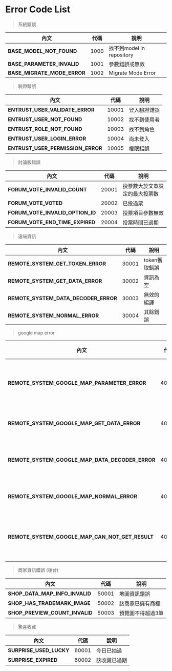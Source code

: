 # Error Code List

> 系統錯誤

| 內文                                      | 代碼             | 說明                                  |
|-------------------------------------------|------------------|---------------------------------------|
| <b>BASE_MODEL_NOT_FOUND</b>               | 1000             | 找不到model in repository             |
| <b>BASE_PARAMETER_INVALID</b>             | 1001             | 參數錯誤或無效                        |
| <b>BASE_MIGRATE_MODE_ERROR</b>            | 1002             | Migrate Mode Error                    |

> 驗證錯誤

| 內文                                      | 代碼             | 說明                                  |
|-------------------------------------------|------------------|---------------------------------------|
| <b>ENTRUST_USER_VALIDATE_ERROR</b>        | 10001            | 登入驗證錯誤                          |
| <b>ENTRUST_USER_NOT_FOUND</b>             | 10002            | 找不到使用者                          |
| <b>ENTRUST_ROLE_NOT_FOUND</b>             | 10003            | 找不到角色                            |
| <b>ENTRUST_USER_LOGIN_ERROR</b>           | 10004            | 尚未登入                              |
| <b>ENTRUST_USER_PERMISSION_ERROR</b>      | 10005            | 權限錯誤                              |

> 討論版錯誤

| 內文                                      | 代碼             | 說明                                  |
|-------------------------------------------|------------------|---------------------------------------|
| <b>FORUM_VOTE_INVALID_COUNT</b>           | 20001            | 投票數大於文章設定的最大投票數        |
| <b>FORUM_VOTE_VOTED</b>                   | 20002            | 已投過票                              |
| <b>FORUM_VOTE_INVALID_OPTION_ID</b>       | 20003            | 投票項目參數無效                      |
| <b>FORUM_VOTE_END_TIME_EXPIRED</b>        | 20004            | 投票時間已過期                        |

> 遠端資訊

| 內文                                      | 代碼             | 說明                                  |
|-------------------------------------------|------------------|---------------------------------------|
| <b>REMOTE_SYSTEM_GET_TOKEN_ERROR</b>      | 30001            | token獲取錯誤                         |
| <b>REMOTE_SYSTEM_GET_DATA_ERROR</b>       | 30002            | 資訊為空                              |
| <b>REMOTE_SYSTEM_DATA_DECODER_ERROR</b>   | 30003            | 無效的編譯                            |
| <b>REMOTE_SYSTEM_NORMAL_ERROR</b>         | 30004            | 其餘錯誤                              |

> google map error

| 內文                                                | 代碼             | 說明                                  |
|-----------------------------------------------------|------------------|---------------------------------------|
| <b>REMOTE_SYSTEM_GOOGLE_MAP_PARAMETER_ERROR</b>     | 40001            | 地址不得為空                          |
| <b>REMOTE_SYSTEM_GOOGLE_MAP_GET_DATA_ERROR</b>      | 40002            | 資訊為空                              |
| <b>REMOTE_SYSTEM_GOOGLE_MAP_DATA_DECODER_ERROR</b>  | 40003            | 無效的編譯                            |
| <b>REMOTE_SYSTEM_GOOGLE_MAP_NORMAL_ERROR</b>        | 40004            | 其餘錯誤                              |
| <b>REMOTE_SYSTEM_GOOGLE_MAP_CAN_NOT_GET_RESULT</b>  | 40005            | 資料結構錯誤                          |

> 商家資訊錯誤 (後台)

| 內文                                                | 代碼             | 說明                                  |
|-----------------------------------------------------|------------------|---------------------------------------|
| <b>SHOP_DATA_MAP_INFO_INVALID</b>                   | 50001            | 地圖資訊錯誤                          |
| <b>SHOP_HAS_TRADEMARK_IMAGE</b>                     | 50002            | 該商家已擁有商標                      |
| <b>SHOP_PREVIEW_COUNT_INVALID</b>                   | 50003            | 預覽圖不得超過3筆                     |

> 驚喜收藏

| 內文                                                | 代碼             | 說明                                  |
|-----------------------------------------------------|------------------|---------------------------------------|
| <b>SURPRISE_USED_LUCKY</b>                          | 60001            | 今日已抽過                            |
| <b>SURPRISE_EXPIRED</b>                             | 60002            | 該收藏已過期                          |
